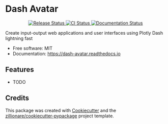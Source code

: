 # Dash Avatar


<p align="center">
<a href="https://pypi.python.org/pypi/dash_avatar">
    <img src="https://img.shields.io/pypi/v/dash_avatar.svg"
        alt = "Release Status">
</a>

<a href="https://github.com/dkedar7/dash_avatar/actions">
    <img src="https://github.com/dkedar7/dash_avatar/actions/workflows/main.yml/badge.svg?branch=release" alt="CI Status">
</a>

<a href="https://dash-avatar.readthedocs.io/en/latest/?badge=latest">
    <img src="https://readthedocs.org/projects/dash-avatar/badge/?version=latest" alt="Documentation Status">
</a>

</p>


Create input-output web applications and user interfaces using Plotly Dash lightning fast


* Free software: MIT
* Documentation: <https://dash-avatar.readthedocs.io>


## Features

* TODO

## Credits

This package was created with [Cookiecutter](https://github.com/audreyr/cookiecutter) and the [zillionare/cookiecutter-pypackage](https://github.com/zillionare/cookiecutter-pypackage) project template.
